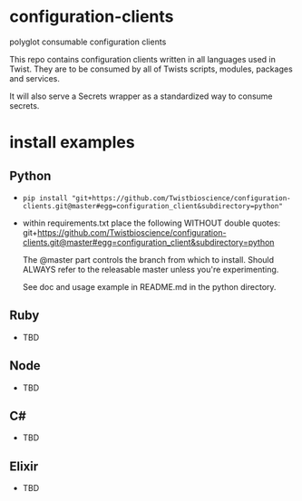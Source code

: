 # configuration-clients
polyglot consumable configuration clients

This repo contains configuration clients written in all languages used in Twist.
They are to be consumed by all of Twists scripts, modules, packages and services.

It will also serve a Secrets wrapper as a standardized way to consume secrets.

# install examples

## Python
* ```pip install "git+https://github.com/Twistbioscience/configuration-clients.git@master#egg=configuration_client&subdirectory=python"```
* within requirements.txt place the following WITHOUT double quotes: 
git+https://github.com/Twistbioscience/configuration-clients.git@master#egg=configuration_client&subdirectory=python
  
  The @master part controls the branch from which to install. Should ALWAYS refer to the releasable master unless you're experimenting.

  See doc and usage example in README.md in the python directory.

## Ruby
* TBD


## Node
* TBD


## C#
* TBD


## Elixir
* TBD
